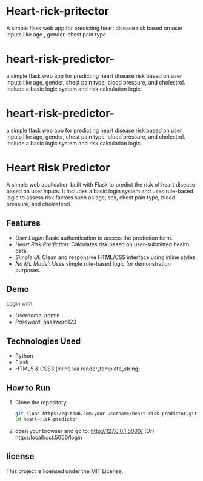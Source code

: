 # Heart-rick-pritector
A simple flask web app for predicting heart disease risk based on user inputs like age , gender, chest pain type
# heart-risk-predictor-
a simple flask web app for predicting heart disease risk based on user inputs like age, gender, chest pain type, blood pressure, and cholestrol. include a basic logic system and risk calculation logic.
# heart-risk-predictor-
a simple flask web app for predicting heart disease risk based on user inputs like age, gender, chest pain type, blood pressure, and cholestrol. include a basic logic system and risk calculation logic.
# Heart Risk Predictor

A simple web application built with Flask to predict the risk of heart disease based on user inputs. It includes a basic login system and uses rule-based logic to assess risk factors such as age, sex, chest pain type, blood pressure, and cholesterol.

## Features

- *User Login*: Basic authentication to access the prediction form.
- *Heart Risk Prediction*: Calculates risk based on user-submitted health data.
- *Simple UI*: Clean and responsive HTML/CSS interface using inline styles.
- *No ML Model*: Uses simple rule-based logic for demonstration purposes.

## Demo

Login with:
- *Username*: admin  
- *Password*: password123

## Technologies Used

- Python
- Flask
- HTML5 & CSS3 (inline via render_template_string)

## How to Run

1. Clone the repository:
   ```bash
   git clone https://github.com/your-username/heart-risk-predictor.git
   cd heart-risk-predictor
2. open your browser and go to:
   http://127.0.0.1:5000/
          (Or)
   http://localhost:5000/login

## license
This project is licensed under the MIT License.
